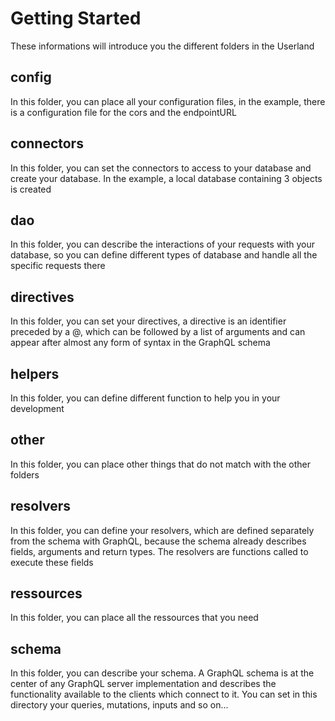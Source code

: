 # Getting Started

These informations will introduce you the different folders in the Userland

## config

In this folder, you can place all your configuration files, in the example, there is a configuration file for the cors and the endpointURL

## connectors

In this folder, you can set the connectors to access to your database and create your database. In the example, a local database containing 3 objects is created 

## dao

In this folder, you can describe the interactions of your requests with your database, so you can define different types of database and handle all the specific requests there 

## directives

In this folder, you can set your directives, a directive is an identifier preceded by a @, which can be followed by a list of arguments and can appear after almost any form of syntax in the GraphQL schema

## helpers

In this folder, you can define different function to help you in your development

## other

In this folder, you can place other things that do not match with the other folders

## resolvers

In this folder, you can define your resolvers, which are defined separately from the schema with GraphQL, because the schema already describes fields, arguments and return types. The resolvers are functions called to execute these fields

## ressources

In this folder, you can place all the ressources that you need

## schema

In this folder, you can describe your schema. A GraphQL schema is at the center of any GraphQL server implementation and describes the functionality available to the clients which connect to it. You can set in this directory your queries, mutations, inputs and so on...
